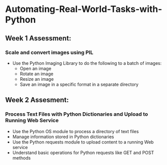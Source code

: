 # Automating-Real-World-Tasks-with-Python

## Week 1 Assessment:
### Scale and convert images using PIL
* Use the Python Imaging Library to do the following to a batch of images:
  * Open an image
  * Rotate an image
  * Resize an image
  * Save an image in a specific format in a separate directory
  
## Week 2 Assesment:
### Process Text Files with Python Dictionaries and Upload to Running Web Service
  * Use the Python OS module to process a directory of text files
  * Manage information stored in Python dictionaries
  * Use the Python requests module to upload content to a running Web service
  * Understand basic operations for Python requests like GET and POST methods
